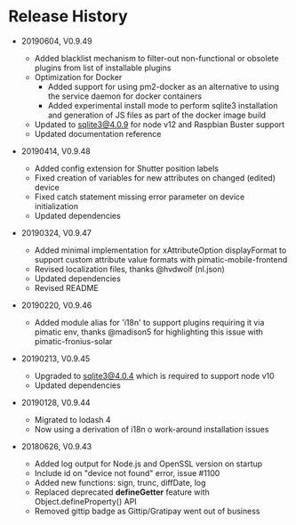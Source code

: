 # Release History

* 20190604, V0.9.49
    * Added blacklist mechanism to filter-out non-functional or obsolete plugins from list of 
      installable plugins
    * Optimization for Docker
      * Added support for using pm2-docker as an alternative to using the service daemon for docker containers
      * Added experimental install mode to perform sqlite3 installation and generation of JS files as 
        part of the docker image build
    * Updated to sqlite3@4.0.9 for node v12 and Raspbian Buster support 
    * Updated documentation reference
     
* 20190414, V0.9.48
    * Added config extension for Shutter position labels
    * Fixed creation of variables for new attributes on changed (edited) device
    * Fixed catch statement missing error parameter on device initialization
    * Updated dependencies
    
* 20190324, V0.9.47
    * Added minimal implementation for xAttributeOption displayFormat to support custom attribute 
      value formats with pimatic-mobile-frontend
    * Revised localization files, thanks @hvdwolf (nl.json)
    * Updated dependencies
    * Revised README
    
* 20190220, V0.9.46
    * Added module alias for 'i18n' to support plugins requiring it via pimatic env, thanks @madison5 for
      highlighting this issue with pimatic-fronius-solar 

* 20190213, V0.9.45
    * Upgraded to sqlite3@4.0.4 which is required to support node v10
    * Updated dependencies

* 20190128, V0.9.44
    * Migrated to lodash 4
    * Now using a derivation of i18n o work-around installation issues
    
* 20180626, V0.9.43
    * Added log output for Node.js and OpenSSL version on startup
    * Include id on "device not found" error, issue #1100
    * Added new functions: sign, trunc, diffDate, log
    * Replaced deprecated __defineGetter__ feature with Object.defineProperty() API	
    * Removed gittip badge as Gittip/Gratipay went out of business
